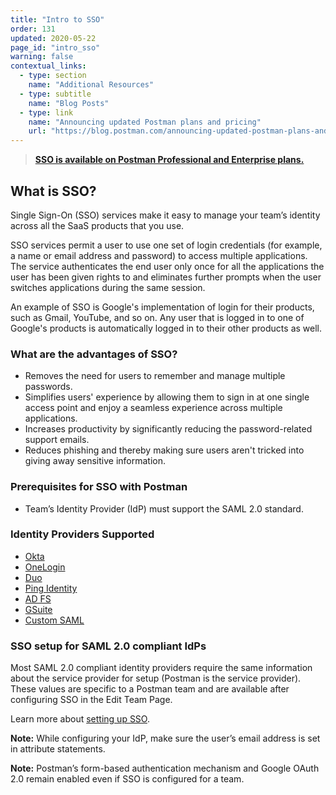 ```yaml
---
title: "Intro to SSO"
order: 131
updated: 2020-05-22
page_id: "intro_sso"
warning: false
contextual_links:
  - type: section
    name: "Additional Resources"
  - type: subtitle
    name: "Blog Posts"
  - type: link
    name: "Announcing updated Postman plans and pricing"
    url: "https://blog.postman.com/announcing-updated-postman-plans-and-pricing/"
---
```


> __[SSO is available on Postman Professional and Enterprise plans.](https://www.postman.com/pricing)__

## What is SSO?

Single Sign-On (SSO) services make it easy to manage your team’s identity across all the SaaS products that you use.

SSO services permit a user to use one set of login credentials (for example, a name or email address and password) to access multiple applications. The service authenticates the end user only once for all the applications the user has been given rights to and eliminates further prompts when the user switches applications during the same session.

An example of SSO is Google's implementation of login for their products, such as Gmail, YouTube, and so on. Any user that is logged in to one of Google's products is automatically logged in to their other products as well.

### What are the advantages of SSO?

* Removes the need for users to remember and manage multiple passwords.
* Simplifies users' experience by allowing them to sign in at one single access point and enjoy a seamless experience across multiple applications.
* Increases productivity by significantly reducing the password-related support emails.
* Reduces phishing and thereby making sure users aren't tricked into giving away sensitive information.

### Prerequisites for SSO with Postman

* Team’s Identity Provider (IdP) must support the SAML 2.0 standard.

### Identity Providers Supported

* [Okta](https://www.okta.com/)
* [OneLogin](https://www.onelogin.com/)
* [Duo](https://duo.com/)
* [Ping Identity](https://www.pingidentity.com/en.html)
* [AD FS](https://docs.microsoft.com/en-us/previous-versions/windows/it-pro/windows-server-2008-R2-and-2008/cc755226(v=ws.11))
* [GSuite](https://workspace.google.com/products/admin/)
* [Custom SAML](/docs/administration/sso/admin-sso/)

### SSO setup for SAML 2.0 compliant IdPs

Most SAML 2.0 compliant identity providers require the same information about the service provider for setup (Postman is the service provider). These values are specific to a Postman team and are available after configuring SSO in the Edit Team Page.

Learn more about [setting up SSO](/docs/administration/sso/admin-sso/).

**Note:** While configuring your IdP, make sure the user’s email address is set in attribute statements.

**Note:** Postman’s form-based authentication mechanism and Google OAuth 2.0 remain enabled even if SSO is configured for a team.

